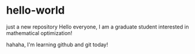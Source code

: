 # hello-world
just a new repository
Hello everyone, I am a graduate student interested in mathematical optimization!

hahaha, I'm learning github and git today!
